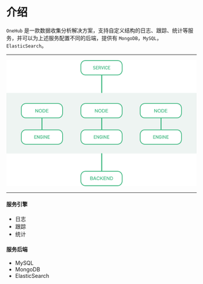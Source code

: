 # 介绍

`OneHub` 是一款数据收集分析解决方案，支持自定义结构的日志、跟踪、统计等服务，并可以为上述服务配置不同的后端，提供有 `MongoDB`，`MySQL`，`ElasticSearch`。

------

![Flow](static/flow.png)

------

#### 服务引擎

* 日志
* 跟踪
* 统计

#### 服务后端

* MySQL
* MongoDB
* ElasticSearch